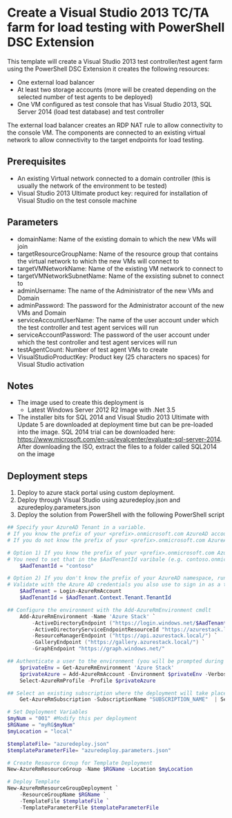 # Create a Visual Studio 2013 TC/TA farm for load testing with PowerShell DSC Extension

This template will create a Visual Studio 2013 test controller/test agent farm using the PowerShell DSC Extension it creates the following resources:

+	One external load balancer
+	At least two storage accounts (more will be created depending on the selected number of test agents to be deployed)
+	One VM configured as test console that has Visual Studio 2013, SQL Server 2014 (load test database) and test controller

The external load balancer creates an RDP NAT rule to allow connectivity to the console VM.
The components are connected to an existing virtual network to allow connectivity to the target endpoints for load testing.

## Prerequisites
+	An existing Virtual network connected to a domain controller (this is usually the network of the environment to be tested)
+	Visual Studio 2013 Ultimate product key: required for installation of Visual Studio on the test console machine

## Parameters
+	domainName: Name of the existing domain to which the new VMs will join
+	targetResourceGroupName: Name of the resource group that contains the virtual network to which the new VMs will connect to
+	targetVMNetworkName: Name of the existing VM network to connect to
+	targetVMNetworkSubnetName: Name of the exsisting subnet to connect to
+	adminUsername: The name of the Administrator of the new VMs and Domain
+	adminPassword: The password for the Administrator account of the new VMs and Domain
+	serviceAccountUserName: The name of the user account under which the test controller and test agent services will run
+	serviceAccountPassword: The password of the user account under which the test controller and test agent services will run
+	testAgentCount: Number of test agent VMs to create
+	VisualStudioProductKey: Product key (25 characters no spaces) for Visual Studio activation

## Notes
+ 	The image used to create this deployment is
	+ 	Latest Windows Server 2012 R2 Image with .Net 3.5
+	The installer bits for SQL 2014 and Visual Studio 2013 Ultimate with Update 5 are downloaded at deployment time but can be pre-loaded into the image.
	SQL 2014 trial can be downloaded here: https://www.microsoft.com/en-us/evalcenter/evaluate-sql-server-2014. 
	After downloading the ISO, extract the files to a folder called SQL2014 on the image

## Deployment steps
1. Deploy to azure stack portal using custom deployment.
2. Deploy through Visual Studio using azuredeploy.json and azuredeploy.parameters.json
2. Deploy the solution from PowerShell with the following PowerShell script 

``` PowerShell
## Specify your AzureAD Tenant in a variable. 
# If you know the prefix of your <prefix>.onmicrosoft.com AzureAD account use option 1)
# If you do not know the prefix of your <prefix>.onmicrosoft.com AzureAD account use option 2)

# Option 1) If you know the prefix of your <prefix>.onmicrosoft.com AzureAD namespace.
# You need to set that in the $AadTenantId varibale (e.g. contoso.onmicrosoft.com).
    $AadTenantId = "contoso"

# Option 2) If you don't know the prefix of your AzureAD namespace, run the following cmdlets. 
# Validate with the Azure AD credentials you also use to sign in as a tenant to Microsoft Azure Stack Technical Preview.
    $AadTenant = Login-AzureRmAccount
    $AadTenantId = $AadTenant.Context.Tenant.TenantId

## Configure the environment with the Add-AzureRmEnvironment cmdlt
    Add-AzureRmEnvironment -Name 'Azure Stack' `
        -ActiveDirectoryEndpoint ("https://login.windows.net/$AadTenantId/") `
        -ActiveDirectoryServiceEndpointResourceId "https://azurestack.local-api/"`
        -ResourceManagerEndpoint ("https://api.azurestack.local/") `
        -GalleryEndpoint ("https://gallery.azurestack.local/") `
        -GraphEndpoint "https://graph.windows.net/"

## Authenticate a user to the environment (you will be prompted during authentication)
    $privateEnv = Get-AzureRmEnvironment 'Azure Stack'
    $privateAzure = Add-AzureRmAccount -Environment $privateEnv -Verbose
    Select-AzureRmProfile -Profile $privateAzure

## Select an existing subscription where the deployment will take place
    Get-AzureRmSubscription -SubscriptionName "SUBSCRIPTION_NAME"  | Select-AzureRmSubscription

# Set Deployment Variables
$myNum = "001" #Modify this per deployment
$RGName = "myRG$myNum"
$myLocation = "local"

$templateFile= "azuredeploy.json"
$templateParameterFile= "azuredeploy.parameters.json"

# Create Resource Group for Template Deployment
New-AzureRmResourceGroup -Name $RGName -Location $myLocation

# Deploy Template 
New-AzureRmResourceGroupDeployment `
    -ResourceGroupName $RGName `
    -TemplateFile $templateFile `
	-TemplateParameterFile $templateParameterFile
```
